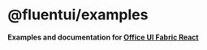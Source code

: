 # @fluentui/examples

**Examples and documentation for [Office UI Fabric React](https://dev.microsoft.com/fabric)**
